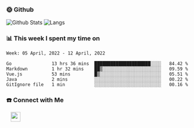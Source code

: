 

<h3> 🌞 Github</h3>

![Github Stats](https://github-readme-stats-beta-lovat.vercel.app/api?username=QiuYukang&count_private=true&show_icons=true&hide=stars)
![Langs](https://github-readme-stats-beta-lovat.vercel.app/api/top-langs/?username=QiuYukang&count_private=true&layout=compact)

<h3> 📊 This week I spent my time on</h3>

<!--START_SECTION:waka-->
```text
Week: 05 April, 2022 - 12 April, 2022

Go               13 hrs 36 mins  █████████████████████░░░░   84.42 % 
Markdown         1 hr 32 mins    ██▒░░░░░░░░░░░░░░░░░░░░░░   09.59 % 
Vue.js           53 mins         █▒░░░░░░░░░░░░░░░░░░░░░░░   05.51 % 
Java             2 mins          ░░░░░░░░░░░░░░░░░░░░░░░░░   00.22 % 
GitIgnore file   1 min           ░░░░░░░░░░░░░░░░░░░░░░░░░   00.16 % 
```
<!--END_SECTION:waka-->

<!--
<h3>🛠 Tech Stack</h3>

- 💻 &nbsp; Java | C | Matlab | C++ | Python
- 🌐 &nbsp; HTML | CSS | JavaScript | Bootstrap
- 🛢  &nbsp; MySQL | Redis
- 🔧 &nbsp; NS-3 | Git | Markdown
-->

<h3> ☎️ Connect with Me </h3>
&nbsp;&nbsp;
<a href="mailto:b612n@qq.com">
  <img href="mailto:b612n@qq.com" align="center" width="26px" src="https://github.com/TheDudeThatCode/TheDudeThatCode/blob/master/Assets/Gmail.svg" />
</a>
